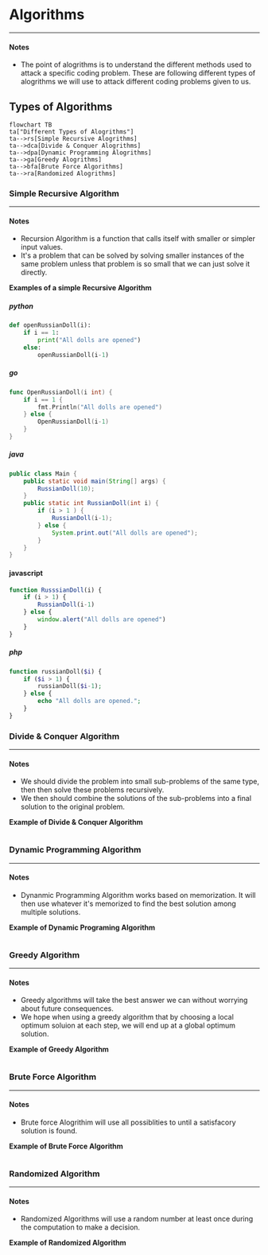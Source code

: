# Algorithms
___

#### Notes

- The point of alogrithms is to understand the different methods used to attack a specific coding problem. 
    These are following different types of alogrithms we will use to attack different coding problems given 
    to us.

## Types of Algorithms
```mermaid
flowchart TB
ta["Different Types of Alogrithms"]
ta-->rs[Simple Recursive Alogrithms]
ta-->dca[Divide & Conquer Alogrithms]
ta-->dpa[Dynamic Programming Alogrithms]
ta-->ga[Greedy Alogrithms]
ta-->bfa[Brute Force Algorithms]
ta-->ra[Randomized Alogrithms]
```
### Simple Recursive Algorithm
___
#### Notes

- Recursion Algorithm is a function that calls itself with smaller or simpler input values.
- It's a problem that can be solved by solving smaller instances of the same problem unless 
    that problem is so small that we can just solve it directly.

**Examples of a simple Recursive Algorithm**
##### python
```python
def openRussianDoll(i):
    if i == 1:
        print("All dolls are opened")
    else:
        openRussianDoll(i-1)
```
##### go
```go
func OpenRussianDoll(i int) {
    if i == 1 {
        fmt.Println("All dolls are opened")
    } else {
        OpenRussianDoll(i-1)
    }
}
```
##### java
``` java
public class Main {
    public static void main(String[] args) {
        RussianDoll(10);
    }
    public static int RussianDoll(int i) {
        if (i > 1 ) {
            RussianDoll(i-1);
        } else {
            System.print.out("All dolls are opened");
        }
    }
}
```

#### javascript
``` javascript
function RusssianDoll(i) {
    if (i > 1) {
        RussianDoll(i-1)
    } else {
        window.alert("All dolls are opened")
    }
}
```
##### php
```php
function russianDoll($i) {
    if ($i > 1) {
        russianDoll($i-1);
    } else {
        echo "All dolls are opened.";
    }
}
```

### Divide & Conquer Algorithm
___
#### Notes

- We should divide the problem into small sub-problems of the same type, then then solve these 
    problems recursively.
- We then should combine the solutions of the sub-problems into a final solution to the original problem.

**Example of Divide & Conquer Algorithm**

```

```
### Dynamic Programming Algorithm
___
#### Notes

- Dynanmic Programming Algorithm works based on memorization. It will then use whatever it's memorized 
    to find the best solution among multiple solutions.

**Example of Dynamic Programing Algorithm**

```
```
### Greedy Algorithm
___
#### Notes

- Greedy algorithms will take the best answer we can without worrying about future consequences.
- We hope when using a greedy algorithm that by choosing a local optimum soluion at each step, we
    will end up at a global optimum solution.

**Example of Greedy Algorithm**

```
```
### Brute Force Algorithm
___
#### Notes

- Brute force Alogrithim will use all possiblities to until a satisfacory solution is found.

**Example of Brute Force Algorithm**

```
```
### Randomized Algorithm
___
#### Notes

- Randomized Algorithms will use a random number at least once during the computation to make a decision.

**Example of Randomized Algorithm**

```
```